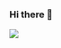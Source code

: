 ### Hi there 👋

<!--
**kelseyjdickson/kelseyjdickson** is a ✨ _special_ ✨ repository because its `README.md` (this file) appears on your GitHub profile.

Here are some ideas to get you started:

- 🔭 I’m currently working on ...
- 🌱 I’m currently learning ...
- 👯 I’m looking to collaborate on ...
- 🤔 I’m looking for help with ...
- 💬 Ask me about ...
- 📫 How to reach me: ...
- 😄 Pronouns: ... 
- ⚡ Fun fact: ...
-->
<img src="https://img.shields.io/badge/twitter-%231DA1F2.svg?&style=for-the-badge&logo=twitter&logoColor=white" href="https://twitter.com/KelseyD485">